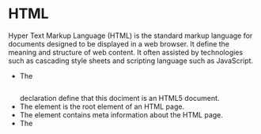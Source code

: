 # HTML
Hyper Text Markup Language (HTML) is the standard markup language for documents designed to be displayed in a web browser. It define the meaning and structure of web content. It often assisted by technologies such as cascading style sheets and scripting language such as JavaScript.

- The  <pre><code><!DOCTYPE html></code></pre> declaration define that this dociment is an HTML5 document.
- The <html> element is the root element of an HTML page.
- The <head> element contains meta information about the HTML page.
- The <title> element specifies s title for the HTML page (which is shown in the browser's title bar or in the page's tab)
- The <body> element defines the document's body and is a container for all the visible containts, such as headings, paragraphs, image, hyperlinks, tables, list, etc.
- The <h1> element defines a large heading.
- The <p> element defines a paragraph. 